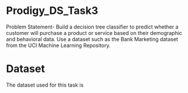 # Prodigy_DS_Task3
Problem Statement- Build a decision tree classifier to predict whether a customer will purchase a product or service based on their demographic and behavioral data. Use a dataset such as the Bank Marketing dataset from the UCI Machine Learning Repository. 

# Dataset
The dataset used for this task is 
